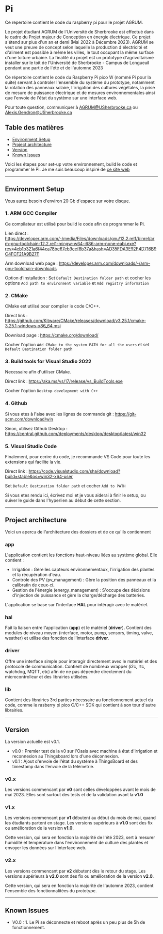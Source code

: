 # Pi
Ce repertoire contient le code du raspberry pi pour le projet AGRUM.

Le projet étudiant AGRUM de l'Université de Sherbrooke est effectué dans le cadre du Projet majeur de Conception en énergie électrique. Ce projet s'étend sur plus d'un an et demi (Mai 2022 à Décembre 2023). AGRUM se veut une preuve de concept selon laquelle la production d'électricité et d'aliment est possible à même les villes, le tout occupant la même surface d'une toiture urbaine. La finalité du projet est un prototype d'agrivoltaïsme installer sur le toit de l'Université de Sherbrooke - Campus de Longueuil pendant une partie de l'été et de l'automne 2023

Ce répertoire contient le code du Raspberry Pi pico W (nommé Pi pour la suite) servant à controler l'ensemble du système du prototype, notamment la rotation des panneaux solaire, l'irrigation des cultures végétales, la prise de mesure de puissance électrique et de mesures environnementales ainsi que l'envoie de l'état du système sur une interface web. 

Pour toute question, communiquer à AGRUM@USherbrooke.ca ou Alexis.Gendron@USherbrooke.ca

## Table des matières

- [Environment Setup](#environment-setup)
- [Project architecture](#project-architecture)
- [Version](#versionknown-issues)
- [Known Issues](#versionknown-issues)

Voici les étapes pour set-up votre environnement, build le code et programmer le Pi. Je me suis beaucoup inspiré de [ce site web](https://www.hackster.io/lawrence-wiznet-io/how-to-setup-raspberry-pi-pico-c-c-sdk-in-window10-f2b816)

---

## Environment Setup

Vous aurez besoin d'environ 20 Gb d'espace sur votre disque.

### 1. ARM GCC Compiler

Ce compilateur est utilisé pour build le code afin de programmer le Pi.

Lien direct : https://developer.arm.com/-/media/Files/downloads/gnu/12.2.rel1/binrel/arm-gnu-toolchain-12.2.rel1-mingw-w64-i686-arm-none-eabi.exe?rev=4eb1b321a6f44ca78be67eb9cef8b37a&hash=AD35FDA3E92F4D716B9C4FCF21A9B27F

Arm download web page : https://developer.arm.com/downloads/-/arm-gnu-toolchain-downloads

Option d'installation : Set `Default Destination folder path` et cocher les options `Add path to environment variable` et `Add registry information`

### 2. CMake

CMake est utilisé pour compiler le code C/C++.

Direct link : https://github.com/Kitware/CMake/releases/download/v3.25.1/cmake-3.25.1-windows-x86_64.msi

Download page : https://cmake.org/download/

Cocher l'option `Add CMake to the system PATH for all the users` et set `Default Destination folder path`

### 3. Build tools for Visual Studio 2022

Necessaire afin d'utiliser CMake.

Direct link : https://aka.ms/vs/17/release/vs_BuildTools.exe

Cocher l'option `Desktop development with C++`

### 4. Github

Si vous etes à l'aise avec les lignes de commande git : https://git-scm.com/download/win

Sinon, utilisez Github Desktop : https://central.github.com/deployments/desktop/desktop/latest/win32

### 5. Visual Studio Code

Finalement, pour ecrire du code, je recommande VS Code pour toute les extensions qui facilite la vie.

Direct link : https://code.visualstudio.com/sha/download?build=stable&os=win32-x64-user

Set `Default Destination folder path` et cocher `Add to PATH`

Si vous etes rendu ici, écrivez moi et je vous aiderai à finir le setup, ou suiver le guide dans l'hyperlien au début de cette section.

---

## Project architecture

Voici un apercu de l'architecture des dossiers et de ce qu'ils contiennent

### app
L'application contient les fonctions haut-niveau liées au système global. Elle contient : 
- Irrigation : Gère les capteurs environnementaux, l'irrigation des plantes et la récupération d'eau.
- Controle des PV (pv_management) : Gère la position des panneaux et la calibratin de ceux-ci.
- Gestion de l'énergie (energy_management) : S'occupe des décisions d'injection de puissance et gère la charge/décharge des batteries.

L'application se base sur l'interface **HAL** pour intéragir avec le matériel.

### hal
Fait la liaison entre l'application (**app**) et le matériel (**driver**). Contient des modules de niveau moyen (interface, motor, pump, sensors, timing, valve, weather) et utilise des fonction de l'interface **driver**.

### driver
Offre une interface simple pour interagir directement avec le matériel et des protocole de communication. Contient de nombreux wrapper (i2c, rtc, watchdog, MQTT, etc) afin de ne pas dépendre directement du microcontrolleur et des librairies utilisées.

### lib
Contient des librairies 3rd parties nécessaire au fonctionnement actuel du code, comme le rasberry pi pico C/C++ SDK qui contient à son tour d'autre librairies.

---

## Version
La version actuelle est v0.1.

- v0.0 : Premier test de la v0 sur l'Oasis avec machine à état d'irrigation et reconnexion au Thingsboard lors d'une déconnexion.
- v0.1 : Ajout d'envoie de l'état du système à ThingsBoard et des timestamp dans l'envoie de la télémetrie.

### v0.x
Les versions commencant par **v0** sont celles développées avant le mois de mai 2023. Elles sont surtout des tests et de la validation avant la **v1.0**

### v1.x
Les versions commencant par **v1** débutent au début du mois de mai, quand les étudiants partent en stage. Les versions supérieurs à **v1.0** sont des fix ou amélioration de la version **v1.0**.

Cette version, qui sera en fonction la majorité de l'été 2023, sert à mesurer humidité et température dans l'environnement de culture des plantes et envoyer les données sur l'interface web.

### v2.x
Les versions commencant par **v2** débutent dès le retour du stage. Les versions supérieurs à **v2.0** sont des fix ou amélioration de la version **v2.0**.

Cette version, qui sera en fonction la majorité de l'automne 2023, contient l'ensemble des fonctionnalitées du prototype.

---

## Known Issues
- V0.0 : 1. Le Pi se déconnecte et reboot après un peu plus de 5h de fonctionnement.
